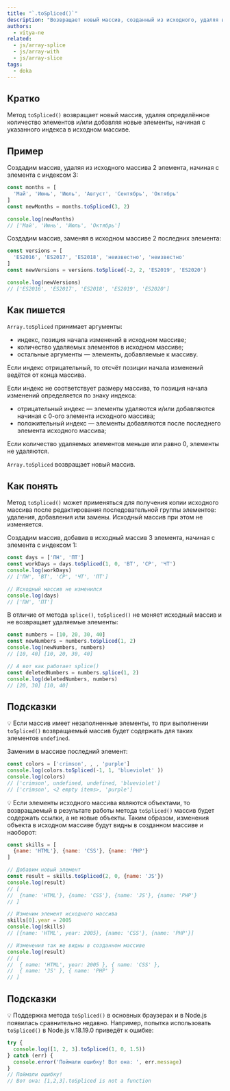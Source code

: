 ```yaml
---
title: "`.toSpliced()`"
description: "Возвращает новый массив, созданный из исходного, удаляя и/или добавляя новые элементы."
authors:
  - vitya-ne
related:
  - js/array-splice
  - js/array-with
  - js/array-slice
tags:
  - doka
---
```


## Кратко

Метод `toSpliced()` возвращает новый массив, удаляя определённое количество элементов и/или добавляя новые элементы, начиная с указанного индекса в исходном массиве.

## Пример

Создадим массив, удаляя из исходного массива 2 элемента, начиная с элемента с индексом 3:

```js
const months = [
  'Май', 'Июнь', 'Июль', 'Август', 'Сентябрь', 'Октябрь'
]
const newMonths = months.toSpliced(3, 2)

console.log(newMonths)
// ['Май', 'Июнь', 'Июль', 'Октябрь']
```

Создадим массив, заменяя в исходном массиве 2 последних элемента:

```js
const versions = [
  'ES2016', 'ES2017', 'ES2018', 'неизвестно', 'неизвестно'
]
const newVersions = versions.toSpliced(-2, 2, 'ES2019', 'ES2020')

console.log(newVersions)
// ['ES2016', 'ES2017', 'ES2018', 'ES2019', 'ES2020']
```

## Как пишется

`Array.toSpliced` принимает аргументы:

- индекс, позиция начала изменений в исходном массиве;
- количество удаляемых элементов в исходном массиве;
- остальные аргументы — элементы, добавляемые к массиву.

Если индекс отрицательный, то отсчёт позиции начала изменений ведётся от конца массива.

Если индекс не соответствует размеру массива, то позиция начала изменений определяется по знаку индекса:

- отрицательный индекс — элементы удаляются и/или добавляются начиная с 0-ого элемента исходного массива;
- положительный индекс — элементы добавляются после последнего элемента исходного массива;

Если количество удаляемых элементов меньше или равно 0, элементы не удаляются.

`Array.toSpliced` возвращает новый массив.

## Как понять

Метод `toSpliced()` может применяться для получения копии исходного массива после редактирования последовательной группы элементов: удаления, добавления или замены. Исходный массив при этом не изменяется.

Создадим массив, добавив в исходный массив 3 элемента, начиная с элемента с индексом 1:

```js
const days = ['ПН', 'ПТ']
const workDays = days.toSpliced(1, 0, 'ВТ', 'СР', 'ЧТ')
console.log(workDays)
// ['ПН', 'ВТ', 'СР', 'ЧТ', 'ПТ']

// Исходный массив не изменился
console.log(days)
// ['ПН', 'ПТ']
```

В отличие от метода `splice()`, `toSpliced()` не меняет исходный массив и не возвращает удаляемые элементы:

```js
const numbers = [10, 20, 30, 40]
const newNumbers = numbers.toSpliced(1, 2)
console.log(newNumbers, numbers)
// [10, 40] [10, 20, 30, 40]

// А вот как работает splice()
const deletedNumbers = numbers.splice(1, 2)
console.log(deletedNumbers, numbers)
// [20, 30] [10, 40]
```

## Подсказки

💡 Если массив имеет незаполненные элементы, то при выполнении `toSpliced()` возвращаемый массив будет содержать для таких элементов `undefined`.

Заменим в массиве последний элемент:

```js
const colors = ['crimson', , , 'purple']
console.log(colors.toSpliced(-1, 1, 'blueviolet' ))
console.log(colors)
// ['crimson', undefined, undefined, 'blueviolet']
// ['crimson', <2 empty items>, 'purple']
```

💡 Если элементы исходного массива являются объектами, то возвращаемый в результате работы метода `toSpliced()` массив будет содержать ссылки, а не новые объекты. Таким образом, изменения объекта в исходном массиве будут видны в созданном массиве и наоборот:

```js
const skills = [
  {name: 'HTML'}, {name: 'CSS'}, {name: 'PHP'}
]

// Добавим новый элемент
const result = skills.toSpliced(2, 0, {name: 'JS'})
console.log(result)
// [
//  {name: 'HTML'}, {name: 'CSS'}, {name: 'JS'}, {name: 'PHP'}
// ]

// Изменим элемент исходного массива
skills[0].year = 2005
console.log(skills)
// [{name: 'HTML', year: 2005}, {name: 'CSS'}, {name: 'PHP'}]

// Изменения так же видны в созданном массиве
console.log(result)
// [
//  { name: 'HTML', year: 2005 }, { name: 'CSS' },
//  { name: 'JS' }, { name: 'PHP' }
// ]
```

## Подсказки

💡 Поддержка метода `toSpliced()` в основных браузерах и в Node.js появилась сравнительно недавно. Например, попытка использовать `toSpliced()` в Node.js v.18.19.0 приведёт к ошибке:

```js
try {
  console.log([1, 2, 3].toSpliced(1, 0, 1.5))
} catch (err) {
  console.error('Поймали ошибку! Вот она: ', err.message)
}
// Поймали ошибку!
// Вот она: [1,2,3].toSpliced is not a function
```
